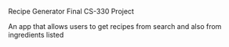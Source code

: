 Recipe Generator Final CS-330 Project

An app that allows users to get recipes from search and also from ingredients listed

